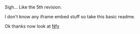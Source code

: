 Sigh... Like the 5th revision.

I don't know any iframe embed stuff so take this basic readme.

Ok thanks now look at [Nfy](https://github.com/thekaigonzalez/NFyMono)
